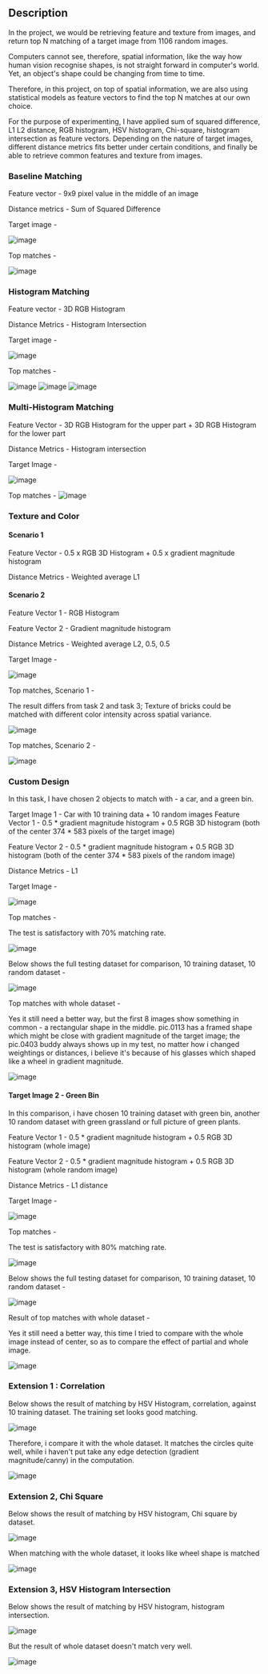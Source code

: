 ## Description
In the project, we would be retrieving feature and texture from images, and return top N matching of a target image from 1106 random images.

Computers cannot see, therefore, spatial information, like the way how human vision recognise shapes, is not straight forward in computer's world.  Yet, an object's shape could be changing from time to time.

Therefore, in this project, on top of spatial information, we are also using statistical models as feature vectors to find the top N matches at our own choice. 

For the purpose of experimenting, I have applied sum of squared difference, L1 L2 distance, RGB histogram, HSV histogram, Chi-square, histogram intersection as feature vectors.  Depending on the nature of target images, different distance metrics fits better under certain conditions, and finally be able to retrieve common features and texture from images. 

### Baseline Matching
Feature vector - 9x9 pixel value in the middle of an image 

Distance metrics - Sum of Squared Difference

Target image -

![image](https://user-images.githubusercontent.com/21034990/188551396-645f8b01-bdaf-4b09-8c47-0e7566559d82.png)

Top matches -

![image](https://user-images.githubusercontent.com/21034990/188551418-cc742e03-08c3-4418-a9f2-5d65bfe446bc.png)

### Histogram Matching
Feature vector - 3D RGB Histogram

Distance Metrics - Histogram Intersection

Target image -

![image](https://user-images.githubusercontent.com/21034990/188551724-c05b0df5-79d6-4f6e-828c-08443c078aba.png)

Top matches -

![image](https://user-images.githubusercontent.com/21034990/188551763-c65b912e-3e5d-465a-b261-16cdd8ea49be.png)
![image](https://user-images.githubusercontent.com/21034990/188552611-14dd17f3-2d9b-49c6-8477-4f39a5c65580.png)
![image](https://user-images.githubusercontent.com/21034990/188552626-8c4eeaa5-9bab-43ff-a359-86d9fec2dc94.png)


### Multi-Histogram Matching
Feature Vector - 3D RGB Histogram for the upper part + 3D RGB Histogram for the lower part 

Distance Metrics - Histogram intersection

Target Image -

![image](https://user-images.githubusercontent.com/21034990/188551806-9f72c94d-13cc-4ec3-8920-09945b1f5ce0.png)

Top matches -
![image](https://user-images.githubusercontent.com/21034990/188551837-24be3dcc-b33c-4a2b-993c-75393a4b578d.png)

### Texture and Color
#### Scenario 1 
Feature Vector - 0.5 x RGB 3D Histogram + 0.5 x gradient magnitude histogram

Distance Metrics - Weighted average L1

#### Scenario 2
Feature Vector 1 - RGB Histogram 

Feature Vector 2 - Gradient magnitude histogram

Distance Metrics - Weighted average L2, 0.5, 0.5

Target Image -

![image](https://user-images.githubusercontent.com/21034990/188551906-038b5a8c-37ed-42c6-a7ea-502bad088597.png)

Top matches, Scenario 1 - 

The result differs from task 2 and task 3; Texture of bricks could be matched with different color intensity across spatial variance.

![image](https://user-images.githubusercontent.com/21034990/188551964-ae2f3033-5499-48d0-9147-857e46d901c2.png)

Top matches, Scenario 2 -

![image](https://user-images.githubusercontent.com/21034990/188551998-7b5688cd-2d3b-4eab-b039-38f310f45781.png)

### Custom Design 
In this task, I have chosen 2 objects to match with -  a car, and a green bin.

Target Image 1 - Car with 10 training data + 10 random images
Feature Vector 1 - 0.5 * gradient magnitude histogram  + 0.5 RGB 3D histogram (both of the center 374 * 583 pixels of the target image)

Feature Vector 2 - 0.5 * gradient magnitude histogram  + 0.5 RGB 3D histogram (both of the center 374 * 583 pixels of the random image)

Distance Metrics - L1

Target Image -

![image](https://user-images.githubusercontent.com/21034990/188552104-022a9454-aaa0-4e89-8619-bd9482c57840.png)

Top matches -

The test is satisfactory with 70% matching rate.  

![image](https://user-images.githubusercontent.com/21034990/188552143-1d1c7189-9f6b-4a40-92e3-7e1a9d0478a4.png)

Below shows the full testing dataset for comparison, 10 training dataset, 10 random dataset -

![image](https://user-images.githubusercontent.com/21034990/188552167-902823f3-a999-497b-a259-06dea4186a31.png)

Top matches with whole dataset -

Yes it still need a better way, but the first 8 images show something in common - a rectangular shape in the middle.  pic.0113 has a framed shape which might be close with gradient magnitude of the target image; the pic.0403 buddy always shows up in my test, no matter how i changed weightings or distances, i believe it's because of his glasses which shaped like a wheel in gradient magnitude.

![image](https://user-images.githubusercontent.com/21034990/188552228-8d1efa7e-f2fc-4a4e-99f1-e5c079a7bde0.png)

#### Target Image 2 - Green Bin
In this comparison, i have chosen 10 training dataset with green bin, another 10 random dataset with green grassland or full picture of green plants.

Feature Vector 1 - 0.5 * gradient magnitude histogram  + 0.5 RGB 3D histogram (whole image)

Feature Vector 2 - 0.5 * gradient magnitude histogram  + 0.5 RGB 3D histogram (whole random image)

Distance Metrics - L1 distance

Target Image -

![image](https://user-images.githubusercontent.com/21034990/188552259-3772c22a-ac23-4b49-9090-6e5809acebcc.png)

Top matches -

The test is satisfactory with 80% matching rate.

![image](https://user-images.githubusercontent.com/21034990/188552280-8f029a6d-c124-4d72-b25d-37e974dcb0d7.png)

Below shows the full testing dataset for comparison, 10 training dataset, 10 random dataset -

![image](https://user-images.githubusercontent.com/21034990/188552301-e2a0f071-4510-471a-9948-4b0575535008.png)

Result of top matches with whole dataset -

Yes it still need a better way, this time I tried to compare with the whole image instead of center, so as to compare the effect of partial and whole image.

![image](https://user-images.githubusercontent.com/21034990/188552322-fa10ad4e-42dc-4fd5-b4e6-e508f4db806a.png)

### Extension 1 : Correlation
Below shows the result of matching by HSV Histogram, correlation, against 10 training dataset.  The training set looks good matching.

![image](https://user-images.githubusercontent.com/21034990/188552355-2ecd8c6e-56df-4d48-8860-980d9c21af7c.png)

Therefore, i compare it with the whole dataset. It matches the circles quite well, while i haven't put take any edge detection (gradient magnitude/canny) in the computation.

![image](https://user-images.githubusercontent.com/21034990/188552378-9674a5a5-aa4a-4ad4-b8ec-3b7596f34738.png)

### Extension 2, Chi Square
Below shows the result of matching by HSV histogram, Chi square by dataset.

![image](https://user-images.githubusercontent.com/21034990/188552403-7a72234c-5e58-4b11-9ccf-58a974cf30ff.png)

When matching with the whole dataset, it looks like wheel shape is matched

![image](https://user-images.githubusercontent.com/21034990/188552425-8acb1a35-15e0-4dba-8331-4ca09ba98b9f.png)

### Extension 3, HSV Histogram Intersection
Below shows the result of matching by HSV histogram, histogram intersection.

![image](https://user-images.githubusercontent.com/21034990/188552462-98b4bef7-eeb8-4034-87cf-eccc57264f76.png)

But the result of whole dataset doesn't match very well.

![image](https://user-images.githubusercontent.com/21034990/188552485-4bc26eed-c58c-404e-a3c3-6c06c3cdbaf8.png)


